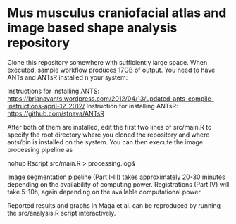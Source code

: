 # Mus musculus craniofacial atlas and image based shape analysis repository
Clone this repository somewhere with sufficiently large space. 
When executed, sample workflow produces 17GB of output. 
You need to have ANTs and ANTsR installed n your system:

  Instructions for installing ANTS: https://brianavants.wordpress.com/2012/04/13/updated-ants-compile-instructions-april-12-2012/
  Instruction for installing ANTsR: https://github.com/stnava/ANTsR
  
After both of them are installed, edit the first two lines of src/main.R to specify the root directory where you cloned the repository and where ants/bin is installed on the system. You can then execute the image processing pipeline as

nohup Rscript src/main.R > processing.log&

Image segmentation pipeline (Part I-III) takes approximately 20-30 minutes depending on the availability of computing power. Registrations (Part IV) will take 5-10h, again depending on the available computational power. 

Reported results and graphs in Maga et al. can be reproduced by running the src/analysis.R script interactively. 






